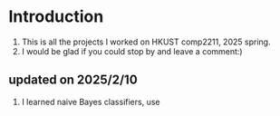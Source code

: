 # Introduction  
1. This is all the projects I worked on HKUST comp2211, 2025 spring.
2. I would be glad if you could stop by and leave a comment:)
## updated on 2025/2/10
1. I learned naive Bayes classifiers, use 

